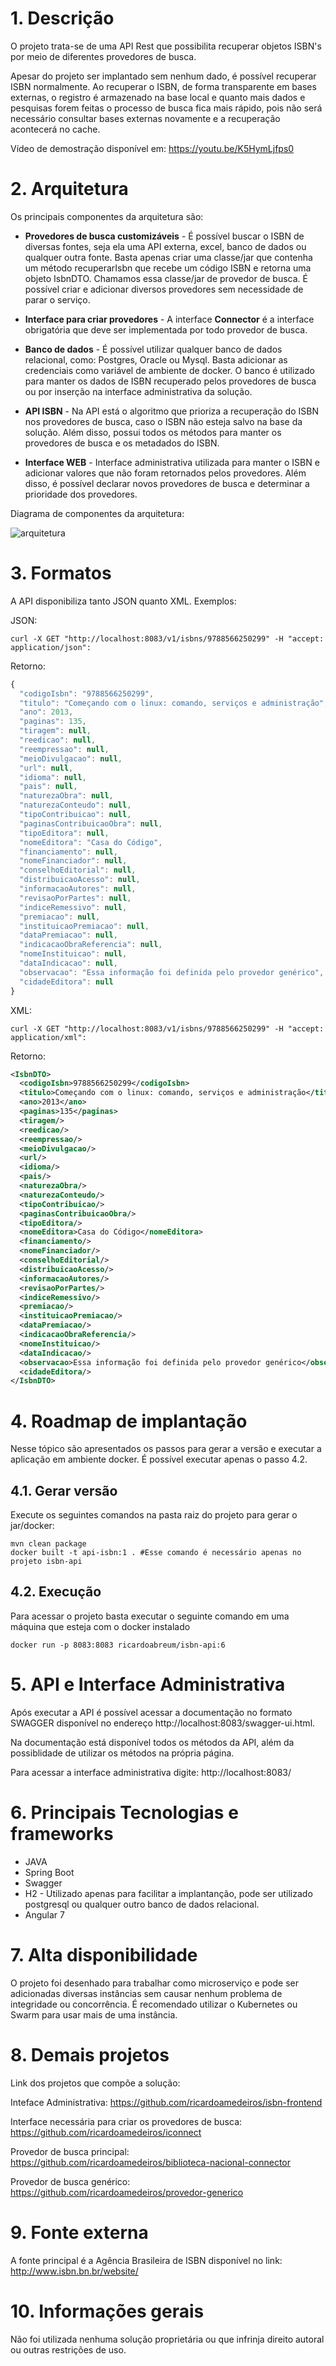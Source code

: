 # 1. Descrição

O projeto trata-se de uma API Rest que possibilita recuperar objetos ISBN's por meio de diferentes provedores de busca.

Apesar do projeto ser implantado sem nenhum dado, é possível recuperar ISBN normalmente. Ao recuperar o ISBN, de forma transparente em bases externas, o registro é armazenado na base local e quanto mais dados e pesquisas forem feitas o processo de busca fica mais rápido, pois não será necessário consultar bases externas novamente e a recuperação acontecerá no cache.

Vídeo de demostração disponível em: https://youtu.be/K5HymLjfps0


# 2. Arquitetura

Os principais componentes da arquitetura são:

* **Provedores de busca customizáveis** - É possível buscar o ISBN de diversas fontes, seja ela uma API externa, excel, banco de dados ou qualquer outra fonte. Basta apenas criar uma classe/jar que contenha um método recuperarIsbn que recebe um código ISBN e retorna uma objeto IsbnDTO. Chamamos essa classe/jar de provedor de busca. É possível criar e adicionar diversos provedores sem necessidade de parar o serviço.

* **Interface para criar provedores** - A interface **Connector** é a interface obrigatória que deve ser implementada por todo provedor de busca.

* **Banco de dados** - É possível utilizar qualquer banco de dados relacional, como: Postgres, Oracle ou Mysql. Basta adicionar as credenciais como variável de ambiente de docker. O banco é utilizado para manter os dados de ISBN recuperado pelos provedores de busca ou por inserção na interface administrativa da solução.

* **API ISBN** - Na API está o algoritmo que prioriza a recuperação do ISBN nos provedores de busca, caso o ISBN não esteja salvo na base da solução. Além disso, possui todos os métodos para manter os provedores de busca e os metadados do ISBN.

* **Interface WEB** -  Interface administrativa utilizada para manter o ISBN e adicionar valores que não foram retornados pelos provedores. Além disso, é possível declarar novos provedores de busca e determinar a prioridade dos provedores.



Diagrama de componentes da arquitetura:

![arquitetura](https://github.com/ricardoamedeiros/isbn-api/blob/master/ISBN.png)

# 3. Formatos

A API disponibiliza tanto JSON quanto XML. Exemplos:

JSON:
```shell
curl -X GET "http://localhost:8083/v1/isbns/9788566250299" -H "accept: application/json":
```
Retorno:
```javascript
{
  "codigoIsbn": "9788566250299",
  "titulo": "Começando com o linux: comando, serviços e administração",
  "ano": 2013,
  "paginas": 135,
  "tiragem": null,
  "reedicao": null,
  "reempressao": null,
  "meioDivulgacao": null,
  "url": null,
  "idioma": null,
  "pais": null,
  "naturezaObra": null,
  "naturezaConteudo": null,
  "tipoContribuicao": null,
  "paginasContribuicaoObra": null,
  "tipoEditora": null,
  "nomeEditora": "Casa do Código",
  "financiamento": null,
  "nomeFinanciador": null,
  "conselhoEditorial": null,
  "distribuicaoAcesso": null,
  "informacaoAutores": null,
  "revisaoPorPartes": null,
  "indiceRemessivo": null,
  "premiacao": null,
  "instituicaoPremiacao": null,
  "dataPremiacao": null,
  "indicacaoObraReferencia": null,
  "nomeInstituicao": null,
  "dataIndicacao": null,
  "observacao": "Essa informação foi definida pelo provedor genérico",
  "cidadeEditora": null
}
```
XML:
```shell
curl -X GET "http://localhost:8083/v1/isbns/9788566250299" -H "accept: application/xml":
```
Retorno:
```xml
<IsbnDTO>
  <codigoIsbn>9788566250299</codigoIsbn>
  <titulo>Começando com o linux: comando, serviços e administração</titulo>
  <ano>2013</ano>
  <paginas>135</paginas>
  <tiragem/>
  <reedicao/>
  <reempressao/>
  <meioDivulgacao/>
  <url/>
  <idioma/>
  <pais/>
  <naturezaObra/>
  <naturezaConteudo/>
  <tipoContribuicao/>
  <paginasContribuicaoObra/>
  <tipoEditora/>
  <nomeEditora>Casa do Código</nomeEditora>
  <financiamento/>
  <nomeFinanciador/>
  <conselhoEditorial/>
  <distribuicaoAcesso/>
  <informacaoAutores/>
  <revisaoPorPartes/>
  <indiceRemessivo/>
  <premiacao/>
  <instituicaoPremiacao/>
  <dataPremiacao/>
  <indicacaoObraReferencia/>
  <nomeInstituicao/>
  <dataIndicacao/>
  <observacao>Essa informação foi definida pelo provedor genérico</observacao>
  <cidadeEditora/>
</IsbnDTO>
```

# 4. Roadmap de implantação

Nesse tópico são apresentados os passos para gerar a versão e executar a aplicação em ambiente docker. É possível executar apenas o  passo 4.2.

## 4.1. Gerar versão

Execute os seguintes comandos na pasta raiz do projeto para gerar o jar/docker:
```shell
mvn clean package
docker built -t api-isbn:1 . #Esse comando é necessário apenas no projeto isbn-api
```

## 4.2. Execução

Para acessar o projeto basta executar o seguinte comando em uma máquina que esteja com o docker instalado
```shell
docker run -p 8083:8083 ricardoabreum/isbn-api:6
```

# 5. API e Interface Administrativa

Após executar a API é possível acessar a documentação no formato SWAGGER disponível no endereço http://localhost:8083/swagger-ui.html.

Na documentação está disponível todos os métodos da API, além da possiblidade de utilizar os métodos na própria página.

Para acessar a interface administrativa digite: http://localhost:8083/

# 6. Principais Tecnologias e frameworks

* JAVA
* Spring Boot
* Swagger
* H2 - Utilizado apenas para facilitar a implantanção, pode ser utilizado postgresql ou qualquer outro banco de dados relacional.
* Angular 7

# 7. Alta disponibilidade

O projeto foi desenhado para trabalhar como microserviço e pode ser adicionadas diversas instâncias sem causar nenhum problema de integridade ou concorrência. É recomendado utilizar o Kubernetes ou Swarm para usar mais de uma instância.

# 8. Demais projetos

Link dos projetos que compõe a solução:

Inteface Administrativa:
https://github.com/ricardoamedeiros/isbn-frontend

Interface necessária para criar os provedores de busca:
https://github.com/ricardoamedeiros/iconnect

Provedor de busca principal:
https://github.com/ricardoamedeiros/biblioteca-nacional-connector

Provedor de busca genérico:
https://github.com/ricardoamedeiros/provedor-generico

# 9. Fonte externa

A fonte principal é a Agência Brasileira de ISBN disponível no link: http://www.isbn.bn.br/website/

# 10. Informações gerais

Não foi utilizada nenhuma solução proprietária ou que infrinja direito autoral ou outras restrições de
uso. 
